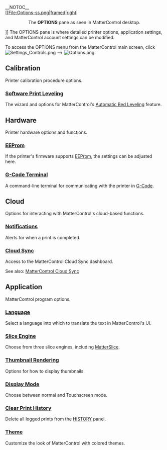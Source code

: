 \_\_NOTOC\_\_  
\[\[[File:Options-ss.png|framed|right](File:Options-ss.png%7Cframed%7Cright)|

<center>

The **OPTIONS** pane as seen in MatterControl desktop.

</center>

\]\] The OPTIONS pane is where detailed printer options, application
settings, and MatterControl account settings can be modified.

To access the OPTIONS menu from the MatterControl main screen, click
![Settings\_Controls.png](http://wiki.mattercontrol.com/images/4/42/Settings_Controls.png "Settings_Controls.png")
--\> ![Options.png](http://wiki.mattercontrol.com/images/8/8b/Options.png "Options.png")

## Calibration

Printer calibration procedure
options.

### [Software Print Leveling](options/software-print-leveling)

The wizard and options for MatterControl's [Automatic Bed
Leveling](automatic-print-leveling) feature.

## Hardware

Printer hardware options and functions.

### [EEProm](options/eeprom)

If the printer's firmware supports [EEProm](eeprom), the
settings can be adjusted here.

### [G-Code Terminal](options/g-code-terminal)

A command-line terminal for communicating with the printer in
[G-Code](g-code).

## Cloud

Options for interacting with MatterControl's cloud-based functions.

### [Notifications](options/notifications)

Alerts for when a print is completed.

### [Cloud Sync](options/cloud-sync)

Access to the MatterControl Cloud Sync dashboard.

See also: [MatterControl Cloud Sync](cloud)

## Application

MatterControl program options.

### [Language](options/language)

Select a language into which to translate the text in MatterControl's
UI.

### [Slice Engine](options/slice-engine)

Choose from three slice engines, including
[MatterSlice](matterslice).

### [Thumbnail Rendering](options/thumbnail-rendering)

Options for how to display thumbnails.

### [Display Mode](options/display-mode)

Choose between normal and Touchscreen mode.

### [Clear Print History](options/clear-print-history)

Delete all logged prints from the [HISTORY](history) panel.

### [Theme](options/theme)

Customize the look of MatterControl with colored themes.
